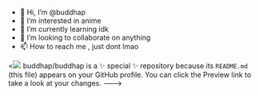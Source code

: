 
- 👋 Hi, I’m @buddhap
- 👀 I’m interested in anime
- 🌱 I’m currently learning idk
- 💞️ I’m looking to collaborate on anything
- 📫 How to reach me  , just  dont lmao

<![](https://media.tenor.com/FkOPLUunFCoAAAAd/record-of-ragnarok-buddha.gif)
buddhap/buddhap is a ✨ special ✨ repository because its `README.md` (this file) appears on your GitHub profile.
You can click the Preview link to take a look at your changes.
--->

